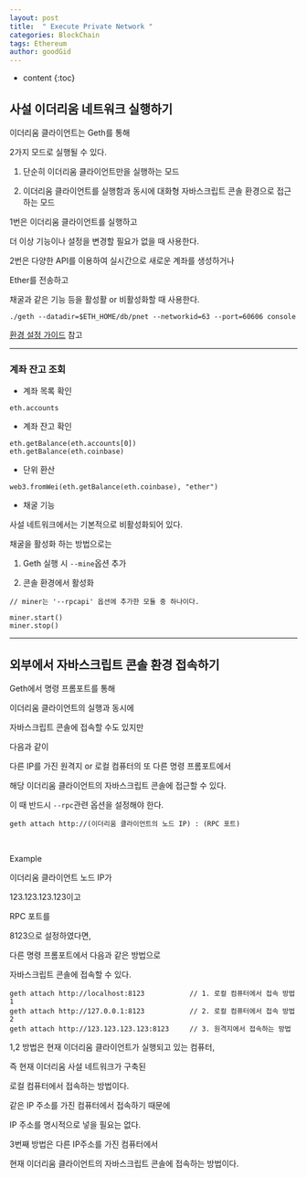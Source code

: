 ```yaml
---
layout: post
title:  " Execute Private Network "
categories: BlockChain
tags: Ethereum
author: goodGid
---
```

* content
{:toc}



## 사설 이더리움 네트워크 실행하기

이더리움 클라이언트는 Geth를 통해

2가지 모드로 실행될 수 있다.

1. 단순히 이더리움 클라이언트만을 실행하는 모드

2. 이더리움 클라이언트를 실행함과 동시에 대화형 자바스크립트 콘솔 환경으로 접근하는 모드

1번은 이더리움 클라이언트를 실행하고

더 이상 기능이나 설정을 변경할 필요가 없을 때 사용한다.

2번은 다양한 API를 이용하여 실시간으로 새로운 계좌를 생성하거나

Ether를 전송하고

채굴과 같은 기능 등을 활성활 or 비활성화할 때 사용한다.

```
./geth --datadir=$ETH_HOME/db/pnet --networkid=63 --port=60606 console
```

[환경 설정 가이드](https://gist.github.com/goodGid/0067ca063bcdf9a5c5fdfac5b84cbf1f) 참고


---

### 계좌 잔고 조회

* 계좌 목록 확인

```
eth.accounts
```

* 계좌 잔고 확인

```
eth.getBalance(eth.accounts[0])
eth.getBalance(eth.coinbase)
```

* 단위 환산

```
web3.fromWei(eth.getBalance(eth.coinbase), "ether")
```


* 채굴 기능

사설 네트워크에서는 기본적으로 비활성화되어 있다.

채굴을 활성화 하는 방법으로는

1. Geth 실행 시 `--mine`옵션 추가

2. 콘솔 환경에서 활성화

```
// miner는 '--rpcapi' 옵션에 추가한 모듈 중 하나이다.

miner.start()
miner.stop()
```


---

## 외부에서 자바스크립트 콘솔 환경 접속하기

Geth에서 명령 프롬포트를 통해

이더리움 클라이언트의 실행과 동시에

자바스크립트 콘솔에 접속할 수도 있지만

다음과 같이 

다른 IP를 가진 원격지 or 로컬 컴퓨터의 또 다른 명령 프롬포트에서

해당 이더리움 클라이언트의 자바스크립트 콘솔에 접근할 수 있다.

이 때 반드시 `--rpc`관련 옵션을 설정해야 한다.

```
geth attach http://(이더리움 클라이언트의 노드 IP) : (RPC 포트)
```

<br>

Example

이더리움 클라이언트 노드 IP가 

123.123.123.123이고

RPC 포트를 

8123으로 설정하였다면,

다른 명령 프롬포트에서 다음과 같은 방법으로

자바스크립트 콘솔에 접속할 수 있다.

```
geth attach http://localhost:8123           // 1. 로컬 컴퓨터에서 접속 방법 1
geth attach http://127.0.0.1:8123           // 2. 로컬 컴퓨터에서 접속 방법 2
geth attach http://123.123.123.123:8123     // 3. 원격지에서 접속하는 방법
```

1,2 방법은 현재 이더리움 클라이언트가 실행되고 있는 컴퓨터,

즉 현재 이더리움 사설 네트워크가 구축된

로컬 컴퓨터에서 접속하는 방법이다.

같은 IP 주소를 가진 컴퓨터에서 접속하기 때문에

IP 주소를 명시적으로 넣을 필요는 없다.

3번째 방법은 다른 IP주소를 가진 컴퓨터에서

현재 이더리움 클라이언트의 자바스크립트 콘솔에 접속하는 방법이다.